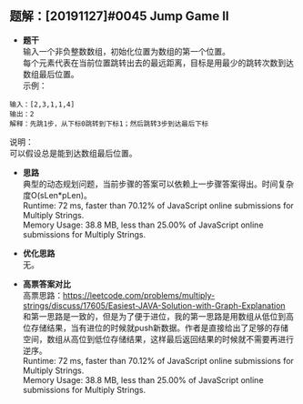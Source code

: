 ## 题解：[20191127]#0045 Jump Game II
- **题干**   
输入一个非负整数数组，初始化位置为数组的第一个位置。     
每个元素代表在当前位置跳转出去的最远距离，目标是用最少的跳转次数到达数组最后位置。   
示例：    
```
输入：[2,3,1,1,4]
输出：2
解释：先跳1步，从下标0跳转到下标1；然后跳转3步到达最后下标
```
说明：   
可以假设总是能到达数组最后位置。    

- **思路**   
典型的动态规划问题，当前步骤的答案可以依赖上一步骤答案得出。时间复杂度O(sLen*pLen)。      
Runtime: 72 ms, faster than 70.12% of JavaScript online submissions for Multiply Strings.   
Memory Usage: 38.8 MB, less than 25.00% of JavaScript online submissions for Multiply Strings.     


- **优化思路**   
无。  
 

- **高票答案对比**   
高票思路：https://leetcode.com/problems/multiply-strings/discuss/17605/Easiest-JAVA-Solution-with-Graph-Explanation   
和第一思路是一致的，但是为了便于进位，我的第一思路是用数组从低位到高位存储结果，当有进位的时候就push新数据。作者是直接给出了足够的存储空间，数组从高位到低位存储结果，这样最后返回结果的时候就不需要再进行逆序。  
Runtime: 72 ms, faster than 70.12% of JavaScript online submissions for Multiply Strings.   
Memory Usage: 38.8 MB, less than 25.00% of JavaScript online submissions for Multiply Strings.     
